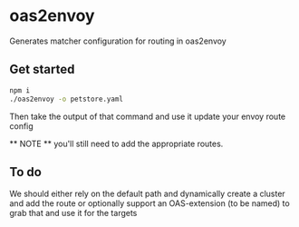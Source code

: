 # oas2envoy
Generates matcher configuration for routing in oas2envoy

## Get started
```bash
npm i
./oas2envoy -o petstore.yaml
```

Then take the output of that command and use it update your envoy route config

** NOTE ** you'll still need to add the appropriate routes.

## To do
We should either rely on the default path and dynamically create a cluster and add the route or optionally support an OAS-extension (to be named) to grab that and use it for the targets
